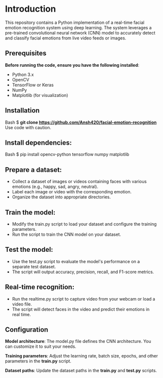 # Introduction

This repository contains a Python implementation of a real-time facial emotion recognition system using deep learning. The system leverages a pre-trained convolutional neural network (CNN) model to accurately detect and classify facial emotions from live video feeds or images.

## Prerequisites
**Before running the code, ensure you have the following installed**:

- Python 3.x
- OpenCV
- TensorFlow or Keras
- NumPy
- Matplotlib (for visualization)

  
## Installation

Bash
$ **git clone https://github.com/Ansh420/facial-emotion-recognition**
Use code with caution.

## Install dependencies:
Bash
$ pip install opencv-python tensorflow numpy matplotlib


## Prepare a dataset:

- Collect a dataset of images or videos containing faces with various emotions (e.g., happy, sad, angry, neutral).
- Label each image or video with the corresponding emotion.
- Organize the dataset into appropriate directories.

## Train the model:

- Modify the train.py script to load your dataset and configure the training parameters.
- Run the script to train the CNN model on your dataset.

## Test the model:

- Use the test.py script to evaluate the model's performance on a separate test dataset.
- The script will output accuracy, precision, recall, and F1-score metrics.

## Real-time recognition:

- Run the realtime.py script to capture video from your webcam or load a video file.
- The script will detect faces in the video and predict their emotions in real time.
  
## Configuration

**Model architecture**: The model.py file defines the CNN architecture. You can customize it to suit your needs.

**Training parameters**: Adjust the learning rate, batch size, epochs, and other parameters in the **train.py** script.

**Dataset paths**: Update the dataset paths in the **train.py** and **test.py** scripts.

